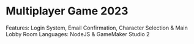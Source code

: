 # Multiplayer Game 2023
 Features: Login System, Email Confirmation, Character Selection & Main Lobby Room Languages: NodeJS & GameMaker Studio 2
